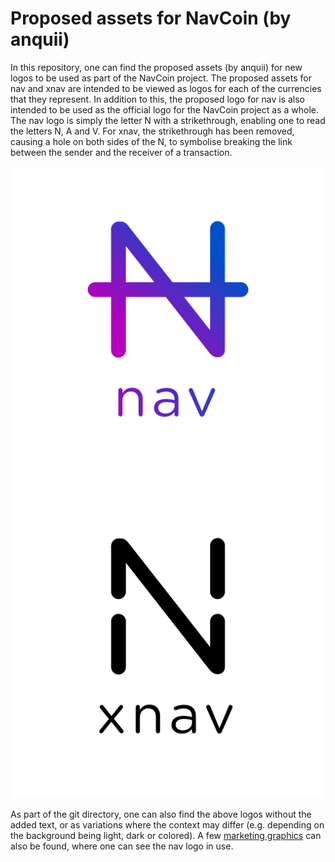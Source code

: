 # Proposed assets for NavCoin (by anquii) 
In this repository, one can find the proposed assets (by anquii) for new logos to be used as part of the NavCoin project. The proposed assets for nav and xnav are intended to be viewed as logos for each of the currencies that they represent. In addition to this, the proposed logo for nav is also intended to be used as the official logo for the NavCoin project as a whole. The nav logo is simply the letter N with a strikethrough, enabling one to read the letters N, A and V. For xnav, the strikethrough has been removed, causing a hole on both sides of the N, to symbolise breaking the link between the sender and the receiver of a transaction.

![nav](nav/nav-logo-gradient-with-text.png)
![xnav](xnav/xnav-logo-black-with-text.png)

As part of the git directory, one can also find the above logos without the added text, or as variations where the context may differ (e.g. depending on the background being light, dark or colored). A few [marketing graphics](nav/icon-in-action) can also be found, where one can see the nav logo in use.
